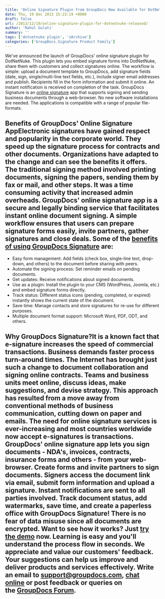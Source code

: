 ```yaml
---
title: 'Online Signature Plugin from GroupDocs Now Available for DotNetNuke'
date: Thu, 19 Dec 2013 15:23:19 +0000
draft: false
url: /2013/12/19/online-signature-plugin-for-dotnetnuke-released/
author: 'Rahul Gulati'
summary: ''
tags: ['dotnetnuke plugin', 'zArchive']
categories: ['GroupDocs.Signature Product Family']
---
```


We've announced the launch of GroupDocs' online signature plugin for DotNetNuke. This plugin lets you embed signature forms into DotNetNuke, share them with customers and collect signatures online. The workflow is simple: upload a document template to GroupDocs, add signature fields (date, sign, single/multi-line text fields, etc.), include signer email addresses and publish. Recipients fill in the form information and submit it online. An instant notification is received on completion of the task. GroupDocs Signature is an [online signature](http://groupdocs.com/apps/signature) app that supports signing and sending business documents through a web-browser. No new software installations are needed. The applications is compatible with a range of popular file-formats.

## Benefits of GroupDocs' Online Signature AppElectronic signatures have gained respect and popularity in the corporate world. They speed up the signature process for contracts and other documents. Organizations have adapted to the change and can see the benefits it offers. The traditional signing method involved printing documents, signing the papers, sending them by fax or mail, and other steps. It was a time consuming activity that increased admin overheads. GroupDocs' online signature app is a secure and legally binding service that facilitates instant online document signing. A simple workflow ensures that users can prepare signature forms easily, invite partners, gather signatures and close deals. Some of the [benefits of using GroupDocs Signature](http://groupdocs.com/apps/signature/features) are:

*   Easy form management: Add fields (check box, single-line text, drop-down, and others) to the document before sharing with peers.
*   Automate the signing process: Set reminder emails on pending documents.
*   Get updates: Receive notifications about signed documents.
*   Use as a plugin: Install the plugin to your CMS (WordPress, Joomla, etc.) and embed signature forms directly.
*   Track status: Different status icons (pending, completed, or expired) instantly shows the current state of the document.
*   Save time: Manage contacts and store signatures for re-use for different purposes.
*   Multiple document format support: Microsoft Word, PDF, ODT, and others.

## Why GroupDocs Signature?It is a known fact that e-signature increases the speed of commercial transactions. Business demands faster process turn-around times. The Internet has brought just such a change to document collaboration and signing online contracts. Teams and business units meet online, discuss ideas, make suggestions, and devise strategy. This approach has resulted from a move away from conventional methods of business communication, cutting down on paper and emails. The need for online signature services is ever-increasing and most countries worldwide now accept e-signatures is transactions. GroupDocs' online signature app lets you sign documents - NDA's, invoices, contracts, insurance forms and others - from your web-browser. Create forms and invite partners to sign documents. Signers access the document link via email, submit form information and upload a signature. Instant notifications are sent to all parties involved. Track document status, add watermarks, save time, and create a paperless office with GroupDocs Signature! There is no fear of data misuse since all documents are encrypted. Want to see how it works? Just [try the demo](http://groupdocs.com/apps/signature/live-demo) now. Learning is easy and you'll understand the process flow in seconds. We appreciate and value our customers' feedback. Your suggestions can help us improve and deliver products and services effectively. Write an email to [support@groupdocs.com](mailto:support@groupdocs.com), [chat online](http://groupdocs.com/) or post feedback or queries on the [GroupDocs Forum](http://groupdocs.com/Community/Forums/Default.aspx).






